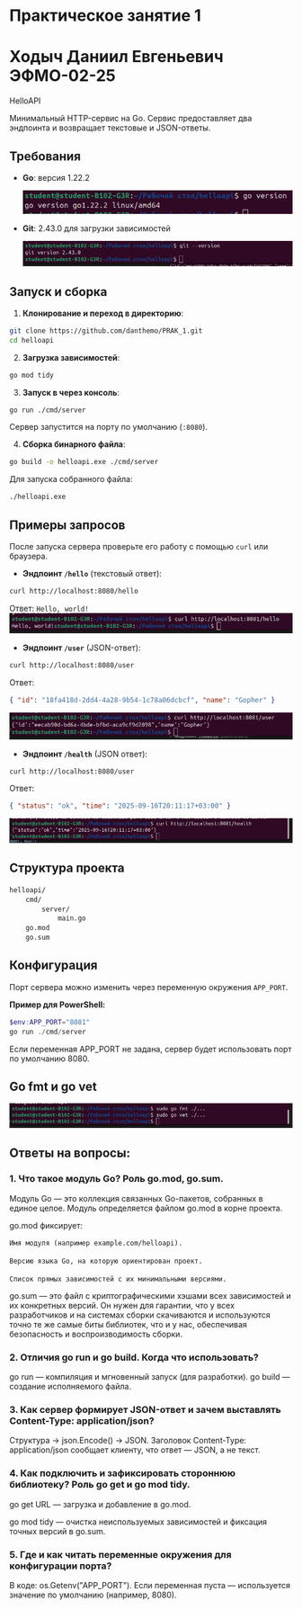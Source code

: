 # Практическое занятие 1
# Ходыч Даниил Евгеньевич ЭФМО-02-25

HelloAPI

Минимальный HTTP-сервис на Go. Сервис предоставляет два эндпоинта и возвращает текстовые и JSON-ответы.

## Требования

- **Go**: версия 1.22.2

  ![](screenshots/goversion.png)
- **Git**: 2.43.0 для загрузки зависимостей

  ![](screenshots/gitversion.png)

## Запуск и сборка

1.  **Клонирование и переход в директорию**:

```bash
git clone https://github.com/danthemo/PRAK_1.git
cd helloapi
```

2.  **Загрузка зависимостей**:

```bash
go mod tidy
```

3.  **Запуск в через консоль**:

```bash
go run ./cmd/server
```

Сервер запустится на порту по умолчанию (`:8080`).

4.  **Сборка бинарного файла**:

```bash
go build -o helloapi.exe ./cmd/server
```

Для запуска собранного файла:

```bash
./helloapi.exe
```

## Примеры запросов

После запуска сервера проверьте его работу с помощью `curl` или браузера.

- **Эндпоинт `/hello`** (текстовый ответ):

```bash
curl http://localhost:8080/hello
```

Ответ: `Hello, world!`
![](screenshots/hello.png)

- **Эндпоинт `/user`** (JSON-ответ):

```bash
curl http://localhost:8080/user
```

Ответ:

```json
{ "id": "18fa418d-2dd4-4a28-9b54-1c78a06dcbcf", "name": "Gopher" }
```

![](screenshots/user.png)

- **Эндпоинт `/health`** (JSON ответ):

```bash
curl http://localhost:8080/user
```

Ответ:

```json
{ "status": "ok", "time": "2025-09-16T20:11:17+03:00" }
```

![](screenshots/health.png)

## Структура проекта

```bash
helloapi/
    cmd/
        server/
            main.go
    go.mod
    go.sum
```

## Конфигурация

Порт сервера можно изменить через переменную окружения `APP_PORT`.

**Пример для PowerShell:**

```powershell
$env:APP_PORT="8081"
go run ./cmd/server
```

Если переменная APP_PORT не задана, сервер будет использовать порт по умолчанию 8080.

## Go fmt и go vet

![](screenshots/gofmtvet.png)

## Ответы на вопросы:

### 1. Что такое модуль Go? Роль go.mod, go.sum.

Модуль Go — это коллекция связанных Go-пакетов, собранных в единое целое. Модуль определяется файлом go.mod в корне проекта.

go.mod фиксирует:

    Имя модуля (например example.com/helloapi).

    Версию языка Go, на которую ориентирован проект.

    Список прямых зависимостей с их минимальными версиями.

go.sum — это файл с криптографическими хэшами всех зависимостей и их конкретных версий. Он нужен для гарантии, что у всех разработчиков и на системах сборки скачиваются и используются точно те же самые биты библиотек, что и у нас, обеспечивая безопасность и воспроизводимость сборки.

### 2. Отличия go run и go build. Когда что использовать?

go run — компиляция и мгновенный запуск (для разработки). go build — создание исполняемого файла.

### 3. Как сервер формирует JSON-ответ и зачем выставлять Content-Type: application/json?

Структура -> json.Encode() -> JSON. Заголовок Content-Type: application/json сообщает клиенту, что ответ — JSON, а не текст.

### 4. Как подключить и зафиксировать стороннюю библиотеку? Роль go get и go mod tidy.

go get URL — загрузка и добавление в go.mod.

go mod tidy — очистка неиспользуемых зависимостей и фиксация точных версий в go.sum.

### 5. Где и как читать переменные окружения для конфигурации порта?

В коде: os.Getenv("APP_PORT"). Если переменная пуста — используется значение по умолчанию (например, 8080).

